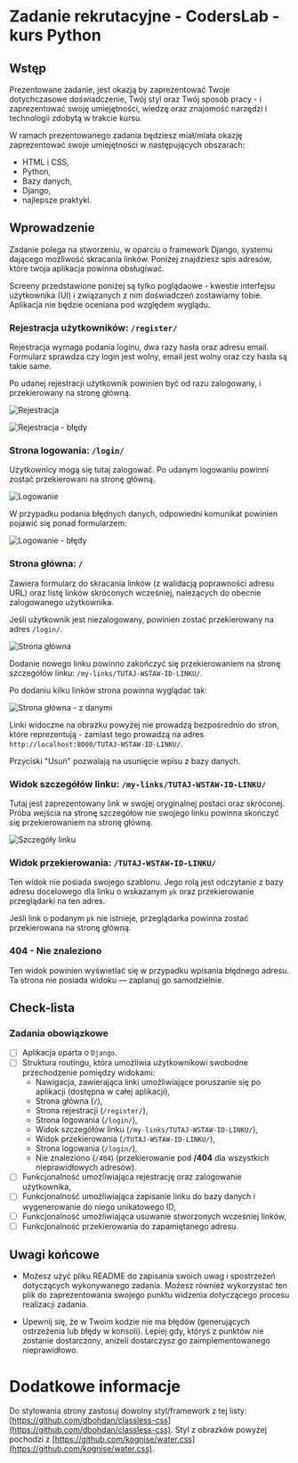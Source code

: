 # Zadanie rekrutacyjne - CodersLab - kurs Python

## Wstęp
Prezentowane zadanie, jest okazją by zaprezentować Twoje dotychczasowe doświadczenie, Twój styl oraz Twój sposób pracy - i zaprezentować swoję umiejętności, wiedzę oraz znajomość narzędzi i technologii zdobytą w trakcie kursu.

W ramach prezentowanego zadania będziesz miał/miała okazję zaprezentować swoje umiejętności w następujących obszarach:

* HTML i CSS,
* Python,
* Bazy danych,
* Django,
* najlepsze praktyki.

## Wprowadzenie
Zadanie polega na stworzeniu, w oparciu o framework Django, systemu dającego możliwość skracania linków. Poniżej znajdziesz spis adresów, które twoja aplikacja powinna obsługiwać.

Screeny przedstawione poniżej są tylko poglądaowe - kwestie interfejsu użytkownika (UI) i związanych z nim doświadczeń zostawiamy tobie. Aplikacja nie będzie oceniana pod względem wyglądu.

### Rejestracja użytkowników: `/register/`

Rejestracja wymaga podania loginu, dwa razy hasła oraz adresu email. Formularz sprawdza czy login jest wolny, email jest wolny oraz czy hasła są takie same.

Po udanej rejestracji użytkownik powinien być od razu zalogowany, i przekierowany na stronę główną.

![Rejestracja](./images/register.png)

![Rejestracja - błędy](./images/register-errors.png)

### Strona logowania: `/login/`

Użytkownicy mogą się tutaj zalogować. Po udanym logowaniu powinni zostać przekierowani na stronę główną.

![Logowanie](./images/login.png)

W przypadku podania błędnych danych, odpowiedni komunikat powinien pojawić się ponad formularzem:

![Logowanie - błędy](./images/login-errors.png)

### Strona główna: `/`

Zawiera formularz do skracania linków (z walidacją poprawności adresu URL) oraz listę linków skróconych wcześniej, należących do obecnie zalogowanego użytkownika.

Jeśli użytkownik jest niezalogowany, powinien zostać przekierowany na adres `/login/`.

![Strona główna](./images/empty-index.png)

Dodanie nowego linku powinno zakończyć się przekierowaniem na stronę szczegółów linku: `/my-links/TUTAJ-WSTAW-ID-LINKU/`.

Po dodaniu kilku linków strona powinna wyglądać tak:

![Strona główna - z danymi](./images/filled-index.png)

Linki widoczne na obrazku powyżej nie prowadzą bezpośrednio do stron, które reprezentują - zamiast tego prowadzą na adres `http://localhost:8000/TUTAJ-WSTAW-ID-LINKU/`.

Przyciski "Usuń" pozwalają na usunięcie wpisu z bazy danych.

### Widok szczegółów linku: `/my-links/TUTAJ-WSTAW-ID-LINKU/`

Tutaj jest zaprezentowany link w swojej oryginalnej postaci oraz skróconej. Próba wejścia na stronę szczegółów nie swojego linku powinna skończyć się przekierowaniem na stronę główną.

![Szczegóły linku](./images/details.png)

### Widok przekierowania: `/TUTAJ-WSTAW-ID-LINKU/`

Ten widok nie posiada swojego szablonu. Jego rolą jest odczytanie z bazy adresu docelowego dla linku o wskazanym `pk` oraz przekierowanie przeglądarki na ten adres.

Jeśli link o podanym `pk` nie istnieje, przeglądarka powinna zostać przekierowana na stronę główną.

### 404 - Nie znaleziono
 Ten widok powinien wyświetlać się w przypadku wpisania błędnego adresu. Ta strona nie posiada widoku — zaplanuj go samodzielnie. 


## Check-lista

### Zadania obowiązkowe

- [ ] Aplikacja oparta o `Django`.
- [ ] Struktura routingu, która umożliwia użytkownikowi swobodne przechodzenie pomiędzy widokami:
  * Nawigacja, zawierająca linki umożliwiające poruszanie się po aplikacji (dostępna w całej aplikacji),
  * Strona główna (`/`),
  * Strona rejestracji (`/register/`),
  * Strona logowania (`/login/`),
  * Widok szczegółów linku (`/my-links/TUTAJ-WSTAW-ID-LINKU/`),
  * Widok przekierowania (`/TUTAJ-WSTAW-ID-LINKU/`),  
  * Strona logowania (`/login/`),
  * Nie znaleziono (`/404`) (przekierowanie pod **/404** dla wszystkich nieprawidłowych adresów).
- [ ] Funkcjonalność umożliwiająca rejestrację oraz zalogowanie użytkownika,
- [ ] Funkcjonalność umożliwiająca zapisanie linku do bazy danych i wygenerowanie do niego unikatowego ID,
- [ ] Funkcjonalność umożliwiająca usuwanie stworzonych wcześniej linków,
- [ ] Funkcjonalność przekierowania do zapamiętanego adresu.

## Uwagi końcowe

- Możesz użyć pliku README do zapisania swoich uwag i spostrzeżeń dotyczących wykonywanego zadania. Możesz również wykorzystać ten plik do zaprezentowania swojego punktu widzenia dotyczącego procesu realizacji zadania.

- Upewnij się, że w Twoim kodzie nie ma błędów (generujących ostrzeżenia lub błędy w konsoli). Lepiej gdy, któryś z punktów nie zostanie dostarczony, aniżeli dostarczysz go zaimplementowanego nieprawidłowo.

# Dodatkowe informacje

Do stylowania strony zastosuj dowolny styl/framework z tej listy: [https://github.com/dbohdan/classless-css](https://github.com/dbohdan/classless-css). Styl z obrazków powyżej pochodzi z [https://github.com/kognise/water.css](https://github.com/kognise/water.css).


